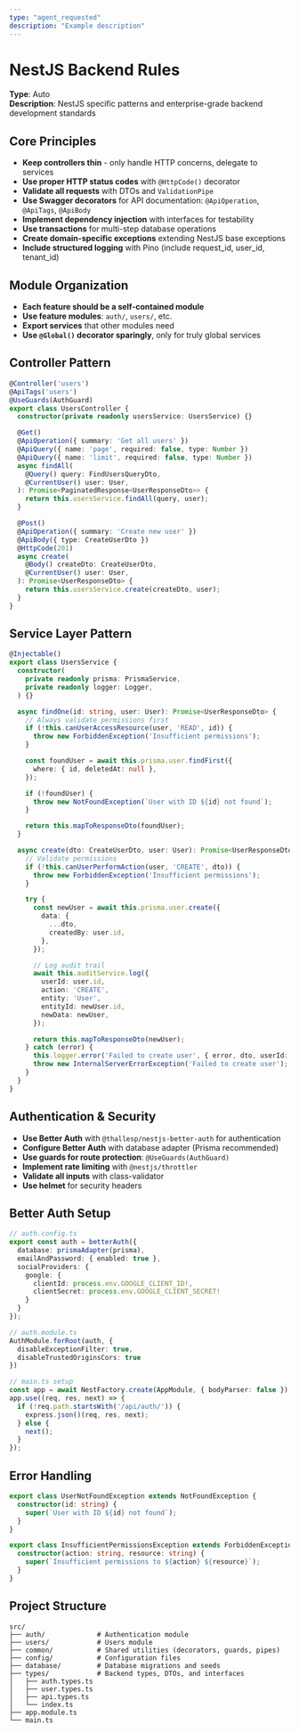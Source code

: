 ```yaml
---
type: "agent_requested"
description: "Example description"
---
```

# NestJS Backend Rules

**Type**: Auto  
**Description**: NestJS specific patterns and enterprise-grade backend development standards

## Core Principles

- **Keep controllers thin** - only handle HTTP concerns, delegate to services
- **Use proper HTTP status codes** with `@HttpCode()` decorator
- **Validate all requests** with DTOs and `ValidationPipe`
- **Use Swagger decorators** for API documentation: `@ApiOperation`, `@ApiTags`, `@ApiBody`
- **Implement dependency injection** with interfaces for testability
- **Use transactions** for multi-step database operations
- **Create domain-specific exceptions** extending NestJS base exceptions
- **Include structured logging** with Pino (include request_id, user_id, tenant_id)

## Module Organization

- **Each feature should be a self-contained module**
- **Use feature modules**: `auth/`, `users/`, etc.
- **Export services** that other modules need
- **Use `@Global()` decorator sparingly**, only for truly global services

## Controller Pattern

```typescript
@Controller('users')
@ApiTags('users')
@UseGuards(AuthGuard)
export class UsersController {
  constructor(private readonly usersService: UsersService) {}

  @Get()
  @ApiOperation({ summary: 'Get all users' })
  @ApiQuery({ name: 'page', required: false, type: Number })
  @ApiQuery({ name: 'limit', required: false, type: Number })
  async findAll(
    @Query() query: FindUsersQueryDto,
    @CurrentUser() user: User,
  ): Promise<PaginatedResponse<UserResponseDto>> {
    return this.usersService.findAll(query, user);
  }

  @Post()
  @ApiOperation({ summary: 'Create new user' })
  @ApiBody({ type: CreateUserDto })
  @HttpCode(201)
  async create(
    @Body() createDto: CreateUserDto,
    @CurrentUser() user: User,
  ): Promise<UserResponseDto> {
    return this.usersService.create(createDto, user);
  }
}
```

## Service Layer Pattern

```typescript
@Injectable()
export class UsersService {
  constructor(
    private readonly prisma: PrismaService,
    private readonly logger: Logger,
  ) {}

  async findOne(id: string, user: User): Promise<UserResponseDto> {
    // Always validate permissions first
    if (!this.canUserAccessResource(user, 'READ', id)) {
      throw new ForbiddenException('Insufficient permissions');
    }

    const foundUser = await this.prisma.user.findFirst({
      where: { id, deletedAt: null },
    });

    if (!foundUser) {
      throw new NotFoundException(`User with ID ${id} not found`);
    }

    return this.mapToResponseDto(foundUser);
  }

  async create(dto: CreateUserDto, user: User): Promise<UserResponseDto> {
    // Validate permissions
    if (!this.canUserPerformAction(user, 'CREATE', dto)) {
      throw new ForbiddenException('Insufficient permissions');
    }

    try {
      const newUser = await this.prisma.user.create({
        data: {
          ...dto,
          createdBy: user.id,
        },
      });

      // Log audit trail
      await this.auditService.log({
        userId: user.id,
        action: 'CREATE',
        entity: 'User',
        entityId: newUser.id,
        newData: newUser,
      });

      return this.mapToResponseDto(newUser);
    } catch (error) {
      this.logger.error('Failed to create user', { error, dto, userId: user.id });
      throw new InternalServerErrorException('Failed to create user');
    }
  }
}
```

## Authentication & Security

- **Use Better Auth** with `@thallesp/nestjs-better-auth` for authentication
- **Configure Better Auth** with database adapter (Prisma recommended)
- **Use guards for route protection**: `@UseGuards(AuthGuard)`
- **Implement rate limiting** with `@nestjs/throttler`
- **Validate all inputs** with class-validator
- **Use helmet** for security headers

## Better Auth Setup

```typescript
// auth.config.ts
export const auth = betterAuth({
  database: prismaAdapter(prisma),
  emailAndPassword: { enabled: true },
  socialProviders: {
    google: { 
      clientId: process.env.GOOGLE_CLIENT_ID!, 
      clientSecret: process.env.GOOGLE_CLIENT_SECRET! 
    }
  }
});

// auth.module.ts
AuthModule.forRoot(auth, { 
  disableExceptionFilter: true, 
  disableTrustedOriginsCors: true 
})

// main.ts setup
const app = await NestFactory.create(AppModule, { bodyParser: false });
app.use((req, res, next) => {
  if (!req.path.startsWith('/api/auth/')) {
    express.json()(req, res, next);
  } else {
    next();
  }
});
```

## Error Handling

```typescript
export class UserNotFoundException extends NotFoundException {
  constructor(id: string) {
    super(`User with ID ${id} not found`);
  }
}

export class InsufficientPermissionsException extends ForbiddenException {
  constructor(action: string, resource: string) {
    super(`Insufficient permissions to ${action} ${resource}`);
  }
}
```

## Project Structure

```
src/
├── auth/             # Authentication module
├── users/            # Users module
├── common/           # Shared utilities (decorators, guards, pipes)
├── config/           # Configuration files
├── database/         # Database migrations and seeds
├── types/            # Backend types, DTOs, and interfaces
│   ├── auth.types.ts
│   ├── user.types.ts
│   ├── api.types.ts
│   └── index.ts
├── app.module.ts
└── main.ts
```
